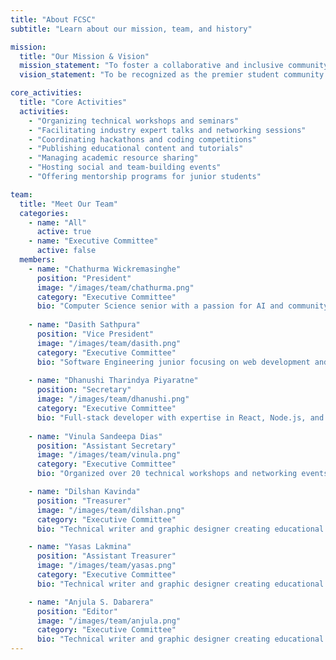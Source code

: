 ```yaml
---
title: "About FCSC"
subtitle: "Learn about our mission, team, and history"

mission:
  title: "Our Mission & Vision"
  mission_statement: "To foster a collaborative and inclusive community that empowers computing students to excel academically, professionally, and socially through various initiatives, events, and resources."
  vision_statement: "To be recognized as the premier student community for computing education excellence, innovation, and industry connections."

core_activities:
  title: "Core Activities"
  activities:
    - "Organizing technical workshops and seminars"
    - "Facilitating industry expert talks and networking sessions"
    - "Coordinating hackathons and coding competitions"
    - "Publishing educational content and tutorials"
    - "Managing academic resource sharing"
    - "Hosting social and team-building events"
    - "Offering mentorship programs for junior students"

team:
  title: "Meet Our Team"
  categories:
    - name: "All"
      active: true
    - name: "Executive Committee"
      active: false
  members:
    - name: "Chathurma Wickremasinghe"
      position: "President"
      image: "/images/team/chathurma.png"
      category: "Executive Committee"
      bio: "Computer Science senior with a passion for AI and community building."
      
    - name: "Dasith Sathpura"
      position: "Vice President"
      image: "/images/team/dasith.png"
      category: "Executive Committee"
      bio: "Software Engineering junior focusing on web development and UI/UX design."
      
    - name: "Dhanushi Tharindya Piyaratne"
      position: "Secretary"
      image: "/images/team/dhanushi.png"
      category: "Executive Committee"
      bio: "Full-stack developer with expertise in React, Node.js, and database management."
      
    - name: "Vinula Sandeepa Dias"
      position: "Assistant Secretary"
      image: "/images/team/vinula.png"
      category: "Executive Committee"
      bio: "Organized over 20 technical workshops and networking events for students."

    - name: "Dilshan Kavinda"
      position: "Treasurer"
      image: "/images/team/dilshan.png"
      category: "Executive Committee"
      bio: "Technical writer and graphic designer creating educational resources for the community."

    - name: "Yasas Lakmina"
      position: "Assistant Treasurer"
      image: "/images/team/yasas.png"
      category: "Executive Committee"
      bio: "Technical writer and graphic designer creating educational resources for the community."  

    - name: "Anjula S. Dabarera"
      position: "Editor"
      image: "/images/team/anjula.png"
      category: "Executive Committee"
      bio: "Technical writer and graphic designer creating educational resources for the community."  
---
```

